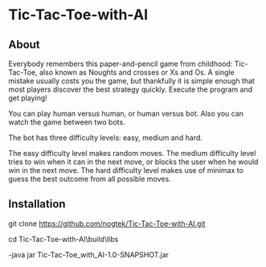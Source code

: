 # Tic-Tac-Toe-with-AI

## About

Everybody remembers this paper-and-pencil game from childhood: Tic-Tac-Toe, also known as Noughts and crosses or Xs and Os. A single mistake usually costs you the game, but thankfully it is simple enough that most players discover the best strategy quickly. Execute the program and get playing!

You can play human versus human, or human versus bot. Also you can watch the game between two bots. 

The bot has three difficulty levels: easy, medium and hard.

The easy difficulty level makes random moves. 
The medium difficulty level tries to win when it can in the next move, or blocks the user when he would win in the next move. 
The hard difficulty level makes use of minimax to guess the best outcome from all possible moves.

## Installation

git clone https://github.com/nogtek/Tic-Tac-Toe-with-AI.git

cd Tic-Tac-Toe-with-AI\build\libs

-java jar Tic-Tac-Toe_with_AI-1.0-SNAPSHOT.jar
